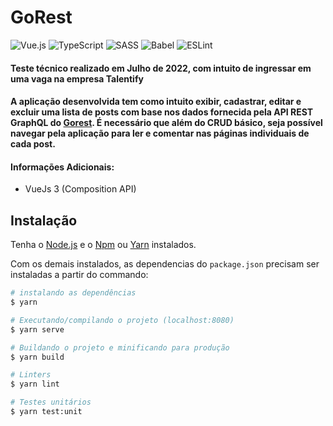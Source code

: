 # GoRest

![Vue.js](https://img.shields.io/badge/vuejs-%2335495e.svg?style=for-the-badge&logo=vuedotjs&logoColor=%234FC08D)
![TypeScript](https://img.shields.io/badge/typescript-%23007ACC.svg?style=for-the-badge&logo=typescript&logoColor=white)
![SASS](https://img.shields.io/badge/SASS-hotpink.svg?style=for-the-badge&logo=SASS&logoColor=white)
![Babel](https://img.shields.io/badge/Babel-F9DC3e?style=for-the-badge&logo=babel&logoColor=black)
![ESLint](https://img.shields.io/badge/ESLint-4B3263?style=for-the-badge&logo=eslint&logoColor=white)

#### Teste técnico realizado em Julho de 2022, com intuito de ingressar em uma vaga na empresa Talentify
#### A aplicação desenvolvida tem como intuito exibir, cadastrar, editar e excluir uma lista de posts com base nos dados fornecida pela API REST GraphQL do [Gorest](https://gorest.co.in/). É necessário que além do CRUD básico, seja possível navegar pela aplicação para ler e comentar nas páginas individuais de cada post.

#### Informações Adicionais:
- VueJs 3 (Composition API)

## Instalação

Tenha o [Node.js](https://nodejs.org/en/) e o [Npm](https://www.npmjs.com/) ou [Yarn](https://yarnpkg.com/) instalados.

Com os demais instalados, as dependencias do `package.json` precisam ser instaladas a partir do commando:

``` bash
# instalando as dependências
$ yarn

# Executando/compilando o projeto (localhost:8080)
$ yarn serve

# Buildando o projeto e minificando para produção
$ yarn build

# Linters
$ yarn lint

# Testes unitários
$ yarn test:unit
````
